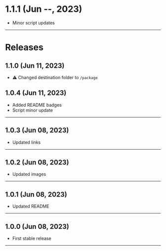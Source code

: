 # 1.1.1 (Jun --, 2023)

- Minor script updates

---

# Releases

## 1.1.0 (Jun 11, 2023)

- :warning: Changed destination folder to `/package`

## 1.0.4 (Jun 11, 2023)

- Added README badges
- Script minor update

---

## 1.0.3 (Jun 08, 2023)

- Updated links

---

## 1.0.2 (Jun 08, 2023)

- Updated images

---

## 1.0.1 (Jun 08, 2023)

- Updated README

---

## 1.0.0 (Jun 08, 2023)

- First stable release

---
